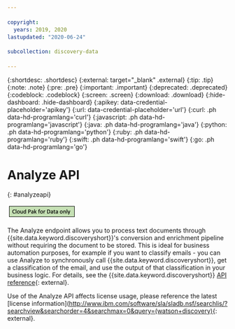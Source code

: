 ```yaml
---

copyright:
  years: 2019, 2020
lastupdated: "2020-06-24"

subcollection: discovery-data

---
```


{:shortdesc: .shortdesc}
{:external: target="_blank" .external}
{:tip: .tip}
{:note: .note}
{:pre: .pre}
{:important: .important}
{:deprecated: .deprecated}
{:codeblock: .codeblock}
{:screen: .screen}
{:download: .download}
{:hide-dashboard: .hide-dashboard}
{:apikey: data-credential-placeholder='apikey'} 
{:url: data-credential-placeholder='url'}
{:curl: .ph data-hd-programlang='curl'}
{:javascript: .ph data-hd-programlang='javascript'}
{:java: .ph data-hd-programlang='java'}
{:python: .ph data-hd-programlang='python'}
{:ruby: .ph data-hd-programlang='ruby'}
{:swift: .ph data-hd-programlang='swift'}
{:go: .ph data-hd-programlang='go'}

# Analyze API
{: #analyzeapi}

![Cloud Pak for Data only](images/cpdonly.png)

The Analyze endpoint allows you to process text documents through {{site.data.keyword.discoveryshort}}'s conversion and enrichment pipeline without requiring the document to be stored. This is ideal for business automation purposes, for example if you want to classify emails - you can use Analyze to synchronously call {{site.data.keyword.discoveryshort}}, get a classification of the email, and use the output of that classification in your business logic. For details, see the {{site.data.keyword.discoveryshort}} [API reference](https://{DomainName}/apidocs/discovery-data#analyzedocument){: external}.

Use of the Analyze API affects license usage, please reference the latest [license information](http://www.ibm.com/software/sla/sladb.nsf/searchlis/?searchview&searchorder=4&searchmax=0&query=(watson+discovery){: external}.